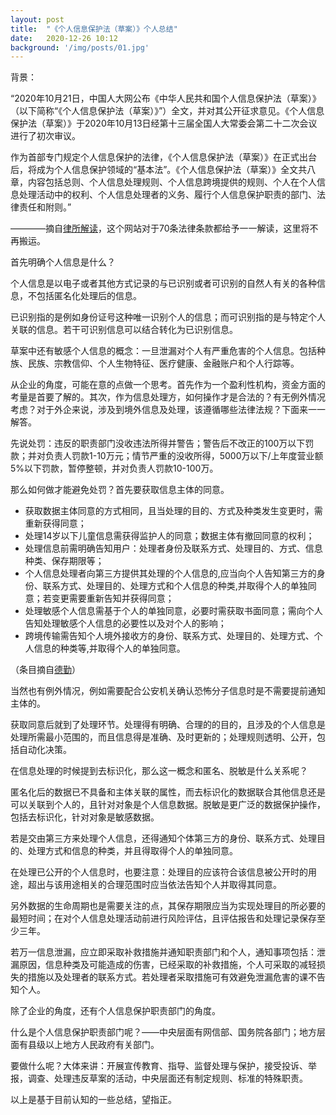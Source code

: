 ```yaml
---
layout: post
title:  "《个人信息保护法（草案）》个人总结"
date:   2020-12-26 10:12
background: '/img/posts/01.jpg'
---
```

背景：

“2020年10月21日，中国人大网公布《中华人民共和国个人信息保护法（草案）》（以下简称“《个人信息保护法（草案）》”）全文，并对其公开征求意见。《个人信息保护法（草案）》于2020年10月13日经第十三届全国人大常委会第二十二次会议进行了初次审议。
 
作为首部专门规定个人信息保护的法律，《个人信息保护法（草案）》在正式出台后，将成为个人信息保护领域的“基本法”。《个人信息保护法（草案）》全文共八章，内容包括总则、个人信息处理规则、个人信息跨境提供的规则、个人在个人信息处理活动中的权利、个人信息处理者的义务、履行个人信息保护职责的部门、法律责任和附则。”

————摘自[律所解读](http://www.zhonglun.com/zx/zlgd_6.html)，这个网站对于70条法律条款都给予一一解读，这里将不再搬运。

首先明确个人信息是什么？

个人信息是以电子或者其他方式记录的与已识别或者可识别的自然人有关的各种信息，不包括匿名化处理后的信息。

已识别指的是例如身份证号这种唯一识别个人的信息；而可识别指的是与特定个人关联的信息。若干可识别信息可以结合转化为已识别信息。

草案中还有敏感个人信息的概念：一旦泄漏对个人有严重危害的个人信息。包括种族、民族、宗教信仰、个人生物特征、医疗健康、金融账户和个人行踪等。

从企业的角度，可能在意的点做一个思考。首先作为一个盈利性机构，资金方面的考量是首要了解的。其次，作为信息处理方，如何操作才是合法的？有无例外情况考虑？对于外企来说，涉及到境外信息及处理，该遵循哪些法律法规？下面来一一解答。

先说处罚：违反的职责部门没收违法所得并警告；警告后不改正的100万以下罚款；并对负责人罚款1-10万元；情节严重的没收所得，5000万以下/上年度营业额5%以下罚款，暂停整顿，并对负责人罚款10-100万。

那么如何做才能避免处罚？首先要获取信息主体的同意。

- 获取数据主体同意的方式相同，且当处理的目的、方式及种类发生变更时，需重新获得同意；
- 处理14岁以下儿童信息需获得监护人的同意；数据主体有撤回同意的权利；
- 处理信息前需明确告知用户：处理者身份及联系方式、处理目的、方式、信息种类、保存期限等；
- 个人信息处理者向第三方提供其处理的个人信息的,应当向个人告知第三方的身份、联系方式、处理目的、处理方式和个人信息的种类,并取得个人的单独同意；若变更需要重新告知并获得同意；
- 处理敏感个人信息需基于个人的单独同意，必要时需获取书面同意；需向个人告知处理敏感个人信息的必要性以及对个人的影响；
- 跨境传输需告知个人境外接收方的身份、联系方式、处理目的、处理方式、个人信息的种类等,并取得个人的单独同意。

（条目摘自[德勤](https://www2.deloitte.com/cn/zh/pages/risk/articles/china-draft-personal-data-protection-law.html#)）

当然也有例外情况，例如需要配合公安机关确认恐怖分子信息时是不需要提前通知主体的。

获取同意后就到了处理环节。处理得有明确、合理的的目的，且涉及的个人信息是处理所需最小范围的，而且信息得是准确、及时更新的；处理规则透明、公开，包括自动化决策。

在信息处理的时候提到去标识化，那么这一概念和匿名、脱敏是什么关系呢？

匿名化后的数据已不具备和主体关联的属性，而去标识化的数据联合其他信息还是可以关联到个人的，且针对对象是个人信息数据。脱敏是更广泛的数据保护操作，包括去标识化，针对对象是敏感数据。

若是交由第三方来处理个人信息，还得通知个体第三方的身份、联系方式、处理目的、处理方式和信息的种类，并且得取得个人的单独同意。

在处理已公开的个人信息时，也要注意：处理目的应该符合该信息被公开时的用途，超出与该用途相关的合理范围时应当依法告知个人并取得其同意。

另外数据的生命周期也是需要关注的点，其保存期限应当为实现处理目的所必要的最短时间；在对个人信息处理活动前进行风险评估，且评估报告和处理记录保存至少三年。

若万一信息泄漏，应立即采取补救措施并通知职责部门和个人，通知事项包括：泄漏原因，信息种类及可能造成的伤害，已经采取的补救措施，个人可采取的减轻损失的措施以及处理者的联系方式。若处理者采取措施可有效避免泄漏危害的课不告知个人。

除了企业的角度，还有个人信息保护职责部门的角度。

什么是个人信息保护职责部门呢？——中央层面有网信部、国务院各部门；地方层面有县级以上地方人民政府有关部门。

要做什么呢？大体来讲：开展宣传教育、指导、监督处理与保护，接受投诉、举报，调查、处理违反草案的活动，中央层面还有制定规则、标准的特殊职责。

以上是基于目前认知的一些总结，望指正。
